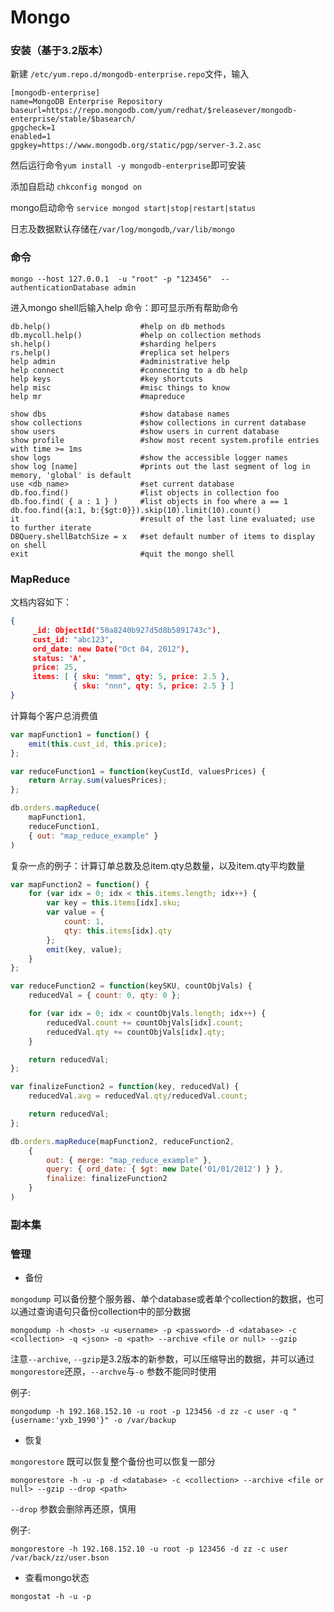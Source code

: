 # Mongo

### 安装（基于3.2版本）

新建 `/etc/yum.repo.d/mongodb-enterprise.repo`文件，输入

```shell
[mongodb-enterprise]
name=MongoDB Enterprise Repository
baseurl=https://repo.mongodb.com/yum/redhat/$releasever/mongodb-enterprise/stable/$basearch/
gpgcheck=1
enabled=1
gpgkey=https://www.mongodb.org/static/pgp/server-3.2.asc
```

然后运行命令`yum install -y mongodb-enterprise`即可安装

添加自启动 `chkconfig mongod on`

mongo启动命令 `service mongod start|stop|restart|status`

日志及数据默认存储在`/var/log/mongodb`,`/var/lib/mongo`

### 命令

`mongo --host 127.0.0.1  -u "root" -p "123456"  --authenticationDatabase admin`

进入mongo shell后输入help 命令：即可显示所有帮助命令

```shell
db.help()                    #help on db methods
db.mycoll.help()             #help on collection methods
sh.help()                    #sharding helpers
rs.help()                    #replica set helpers
help admin                   #administrative help
help connect                 #connecting to a db help
help keys                    #key shortcuts
help misc                    #misc things to know
help mr                      #mapreduce
                             
show dbs                     #show database names
show collections             #show collections in current database
show users                   #show users in current database
show profile                 #show most recent system.profile entries with time >= 1ms
show logs                    #show the accessible logger names
show log [name]              #prints out the last segment of log in memory, 'global' is default
use <db_name>                #set current database
db.foo.find()                #list objects in collection foo
db.foo.find( { a : 1 } )     #list objects in foo where a == 1
db.foo.find({a:1, b:{$gt:0}}).skip(10).limit(10).count()
it                           #result of the last line evaluated; use to further iterate
DBQuery.shellBatchSize = x   #set default number of items to display on shell
exit                         #quit the mongo shell
```

### MapReduce

文档内容如下：
```json
{
     _id: ObjectId("50a8240b927d5d8b5891743c"),
     cust_id: "abc123",
     ord_date: new Date("Oct 04, 2012"),
     status: 'A',
     price: 25,
     items: [ { sku: "mmm", qty: 5, price: 2.5 },
              { sku: "nnn", qty: 5, price: 2.5 } ]
}
```

计算每个客户总消费值
```javascript
var mapFunction1 = function() {
	emit(this.cust_id, this.price);
};

var reduceFunction1 = function(keyCustId, valuesPrices) {
	return Array.sum(valuesPrices);
};

db.orders.mapReduce(
	mapFunction1,
	reduceFunction1,
	{ out: "map_reduce_example" }
)
```

复杂一点的例子：计算订单总数及总item.qty总数量，以及item.qty平均数量

```javascript
var mapFunction2 = function() {
	for (var idx = 0; idx < this.items.length; idx++) {
		var key = this.items[idx].sku;
		var value = {
			count: 1,
			qty: this.items[idx].qty
		};
		emit(key, value);
	}
};

var reduceFunction2 = function(keySKU, countObjVals) {
	reducedVal = { count: 0, qty: 0 };

	for (var idx = 0; idx < countObjVals.length; idx++) {
		reducedVal.count += countObjVals[idx].count;
		reducedVal.qty += countObjVals[idx].qty;
	}

	return reducedVal;
};

var finalizeFunction2 = function(key, reducedVal) {
	reducedVal.avg = reducedVal.qty/reducedVal.count;

	return reducedVal;
};

db.orders.mapReduce(mapFunction2, reduceFunction2,
	{
		out: { merge: "map_reduce_example" },
		query: { ord_date: { $gt: new Date('01/01/2012') } },
		finalize: finalizeFunction2
	}
)
```

### 副本集

### 管理

- 备份

`mongodump` 可以备份整个服务器、单个database或者单个collection的数据，也可以通过查询语句只备份collection中的部分数据

`mongodump -h <host> -u <username> -p <password> -d <database> -c <collection> -q <json> -o <path> --archive <file or null> --gzip`

注意`--archive`, `--gzip`是3.2版本的新参数，可以压缩导出的数据，并可以通过`mongorestore`还原，`--archve`与`-o` 参数不能同时使用

例子:

`mongodump -h 192.168.152.10 -u root -p 123456 -d zz -c user -q "{username:'yxb_1990'}" -o /var/backup`

- 恢复

`mongorestore` 既可以恢复整个备份也可以恢复一部分

`mongorestore -h -u -p -d <database> -c <collection> --archive <file or null> --gzip --drop <path>`

`--drop` 参数会删除再还原，慎用

例子:

`mongorestore -h 192.168.152.10 -u root -p 123456 -d zz -c user /var/back/zz/user.bson`

- 查看mongo状态

`mongostat -h -u -p`
